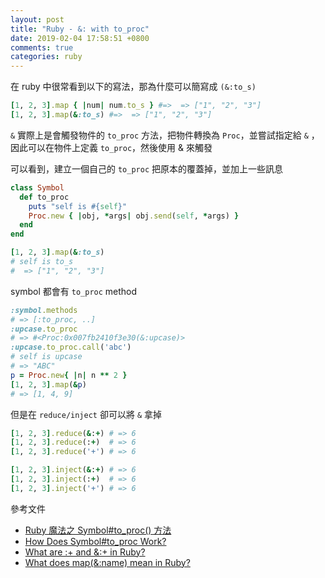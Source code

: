 ```yaml
---
layout: post
title: "Ruby - &: with to_proc"
date: 2019-02-04 17:58:51 +0800
comments: true
categories: ruby
---
```


<!-- more -->

在 ruby 中很常看到以下的寫法，那為什麼可以簡寫成 `(&:to_s)`

```ruby
[1, 2, 3].map { |num| num.to_s } #=>  => ["1", "2", "3"]
[1, 2, 3].map(&:to_s) #=>  => ["1", "2", "3"]
```

`&` 實際上是會觸發物件的 `to_proc` 方法，把物件轉換為 `Proc`，並嘗試指定給 `&` ，因此可以在物件上定義 `to_proc`，然後使用 & 來觸發

可以看到，建立一個自己的 `to_proc` 把原本的覆蓋掉，並加上一些訊息

```ruby
class Symbol
  def to_proc
    puts "self is #{self}"
    Proc.new { |obj, *args| obj.send(self, *args) }
  end
end

[1, 2, 3].map(&:to_s)
# self is to_s
#  => ["1", "2", "3"]
```

symbol 都會有 `to_proc` method

```ruby
:symbol.methods
# => [:to_proc, ..]
:upcase.to_proc
# => #<Proc:0x007fb2410f3e30(&:upcase)>
:upcase.to_proc.call('abc')
# self is upcase
# => "ABC"
p = Proc.new{ |n| n ** 2 }
[1, 2, 3].map(&p)
# => [1, 4, 9]
```

但是在 `reduce/inject` 卻可以將 `&` 拿掉

```ruby
[1, 2, 3].reduce(&:+) # => 6
[1, 2, 3].reduce(:+)  # => 6
[1, 2, 3].reduce('+') # => 6

[1, 2, 3].inject(&:+) # => 6
[1, 2, 3].inject(:+)  # => 6
[1, 2, 3].inject('+') # => 6
```

參考文件

* [Ruby 魔法之 Symbol#to_proc() 方法](https://www.jianshu.com/p/4fa98d829fc9)
* [How Does Symbol#to_proc Work?](http://benjamintan.io/blog/2015/03/16/how-does-symbol-to_proc-work/)
* [What are :+ and &:+ in Ruby?](https://stackoverflow.com/questions/2697024/what-are-and-in-ruby/51572627)
* [What does map(&:name) mean in Ruby?](https://stackoverflow.com/questions/1217088/what-does-mapname-mean-in-ruby)
